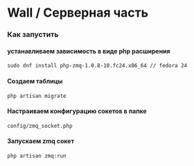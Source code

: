 # Wall / Серверная часть

### Как запустить
#### устанавливаем зависимость в виде php расширения
```
sudo dnf install php-zmq-1.0.8-10.fc24.x86_64 // fedora 24
```
#### Создаем таблицы
```
php artisan migrate
```
#### Настраиваем конфигурацию сокетов в папке 
 ```
 config/zmq_socket.php
 ```
#### Запускаем zmq сокет
```
php artisan zmq:run
```